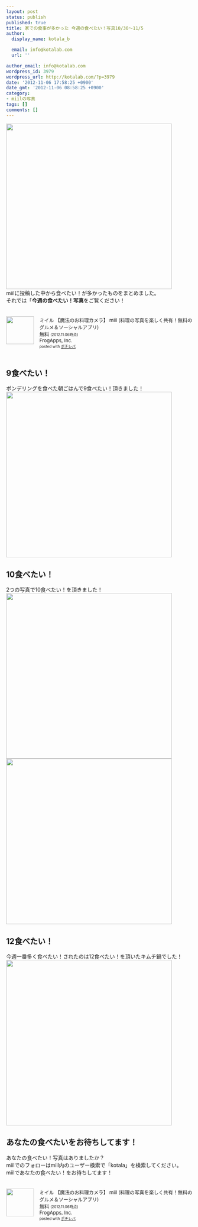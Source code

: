 ```yaml
---
layout: post
status: publish
published: true
title: 家での食事が多かった 今週の食べたい！写真10/30〜11/5
author:
  display_name: kotala_b

  email: info@kotalab.com
  url: ''

author_email: info@kotalab.com
wordpress_id: 3979
wordpress_url: http://kotalab.com/?p=3979
date: '2012-11-06 17:58:25 +0900'
date_gmt: '2012-11-06 08:58:25 +0900'
category:
- miilの写真
tags: []
comments: []
---
```

<p><img src="http://kotalab.com/wp-content/uploads/slooProImg_20121106172931.jpg" id="blogsy-1352192019288.8862" class="" width="448" height="448" alt=""><br />
miilに投稿した中から食べたい！が多かったものをまとめました。<br />
それでは「<strong>今週の食べたい！写真</strong>をご覧ください！</p>
<div class="pochireba" style="text-align:left;font-size:small;padding:20px 0;/zoom: 1;overflow: hidden;"><span class="removed_link" title="http://click.linksynergy.com/fs-bin/click?id=d2yYUp776R4&amp;subid=&amp;offerid=94348.1&amp;type=3&amp;tmpid=3910&amp;RD_PARM1=https%253A%252F%252Fitunes.apple.com%252Fjp%252Fapp%252Fmiiru-mo-fanoo-liao-likamera%252Fid472973118%253Fmt%253D8%2526uo%253D4"><img src="http://a3.phobos.apple.com/us/r1000/085/Purple/v4/01/f8/ef/01f8ef04-1c8b-fb1d-aa3f-510cbe148f2d/mza_2163628847789441363.jpg" width="75" height="75" style="float:left;margin:0 15px 0 0;" class="pochi_img" ></span>
<div class="pochi_info" style="text-align:left;/zoom: 1;overflow: hidden;">
<div class="pochi_name"><span class="removed_link" title="http://click.linksynergy.com/fs-bin/click?id=d2yYUp776R4&amp;subid=&amp;offerid=94348.1&amp;type=3&amp;tmpid=3910&amp;RD_PARM1=https%253A%252F%252Fitunes.apple.com%252Fjp%252Fapp%252Fmiiru-mo-fanoo-liao-likamera%252Fid472973118%253Fmt%253D8%2526uo%253D4">ミイル 【魔法のお料理カメラ】 miil (料理の写真を楽しく共有！無料のグルメ＆ソーシャルアプリ)</span></div>
<div class="pochi_price" style="display:inline;">無料</div>
<div class="pochi_time" style="font-size:x-small;display:inline;">(2012.11.06時点)</div>
<div class="pochi_seller"><span class="removed_link" title="http://click.linksynergy.com/fs-bin/click?id=d2yYUp776R4&amp;subid=&amp;offerid=94348.1&amp;type=3&amp;tmpid=3910&amp;RD_PARM1=https%253A%252F%252Fitunes.apple.com%252Fjp%252Fartist%252Ffrogapps-inc.%252Fid472973121%253Fuo%253D4">FrogApps, Inc.</span></div>
<div class="pochi_post" style="font-size:x-small;">posted with <a href="http://pochireba.com">ポチレバ</a></div>
</div>
<div class="pochireba-footer" style="clear: left"></div>
</div>
<p><!--more--></p>
<h2>9食べたい！</h2>
<p>ポンデリングを食べた朝ごはんで9食べたい！頂きました！<br />
<img src="http://kotalab.com/wp-content/uploads/slooProImg_20121106172936.jpg" id="blogsy-1352192019272.4663" class="" width="448" height="448" alt=""></p>
<h2>10食べたい！</h2>
<p>2つの写真で10食べたい！を頂きました！<br />
<img src="http://kotalab.com/wp-content/uploads/slooProImg_20121106172934.jpg" id="blogsy-1352192019341.19" class="" width="448" height="448" alt=""><br />
<img src="http://kotalab.com/wp-content/uploads/slooProImg_20121106172933.jpg" id="blogsy-1352192019335.5378" class="" width="448" height="448" alt=""></p>
<h2>12食べたい！</h2>
<p>今週一番多く食べたい！されたのは12食べたい！を頂いたキムチ鍋でした！<br />
<img src="http://kotalab.com/wp-content/uploads/slooProImg_20121106172931.jpg" id="blogsy-1352192019321.532" class="" width="448" height="448" alt=""></p>
<h2>あなたの食べたいをお待ちしてます！</h2>
<p>あなたの食べたい！写真はありましたか？<br />
miilでのフォローはmiil内のユーザー検索で「kotala」を検索してください。<br />
miilであなたの食べたい！をお待ちしてます！</p>
<div class="pochireba" style="text-align:left;font-size:small;padding:20px 0;/zoom: 1;overflow: hidden;"><span class="removed_link" title="http://click.linksynergy.com/fs-bin/click?id=d2yYUp776R4&amp;subid=&amp;offerid=94348.1&amp;type=3&amp;tmpid=3910&amp;RD_PARM1=https%253A%252F%252Fitunes.apple.com%252Fjp%252Fapp%252Fmiiru-mo-fanoo-liao-likamera%252Fid472973118%253Fmt%253D8%2526uo%253D4"><img src="http://a3.phobos.apple.com/us/r1000/085/Purple/v4/01/f8/ef/01f8ef04-1c8b-fb1d-aa3f-510cbe148f2d/mza_2163628847789441363.jpg" width="75" height="75" style="float:left;margin:0 15px 0 0;" class="pochi_img" ></span>
<div class="pochi_info" style="text-align:left;/zoom: 1;overflow: hidden;">
<div class="pochi_name"><span class="removed_link" title="http://click.linksynergy.com/fs-bin/click?id=d2yYUp776R4&amp;subid=&amp;offerid=94348.1&amp;type=3&amp;tmpid=3910&amp;RD_PARM1=https%253A%252F%252Fitunes.apple.com%252Fjp%252Fapp%252Fmiiru-mo-fanoo-liao-likamera%252Fid472973118%253Fmt%253D8%2526uo%253D4">ミイル 【魔法のお料理カメラ】 miil (料理の写真を楽しく共有！無料のグルメ＆ソーシャルアプリ)</span></div>
<div class="pochi_price" style="display:inline;">無料</div>
<div class="pochi_time" style="font-size:x-small;display:inline;">(2012.11.06時点)</div>
<div class="pochi_seller"><span class="removed_link" title="http://click.linksynergy.com/fs-bin/click?id=d2yYUp776R4&amp;subid=&amp;offerid=94348.1&amp;type=3&amp;tmpid=3910&amp;RD_PARM1=https%253A%252F%252Fitunes.apple.com%252Fjp%252Fartist%252Ffrogapps-inc.%252Fid472973121%253Fuo%253D4">FrogApps, Inc.</span></div>
<div class="pochi_post" style="font-size:x-small;">posted with <a href="http://pochireba.com">ポチレバ</a></div>
</div>
<div class="pochireba-footer" style="clear: left"></div>
</div>
